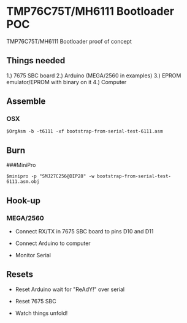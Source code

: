 # TMP76C75T/MH6111 Bootloader POC
 TMP76C75T/MH6111 Bootloader proof of concept

## Things needed
1.) 7675 SBC board
2.) Arduino (MEGA/2560 in examples)
3.) EPROM emulator/EPROM with binary on it
4.) Computer

## Assemble
### OSX
```
$OrgAsm -b -t6111 -xf bootstrap-from-serial-test-6111.asm
```

## Burn
###MiniPro
```
$minipro -p "SMJ27C256@DIP28" -w bootstrap-from-serial-test-6111.asm.obj
```

## Hook-up
### MEGA/2560
* Connect RX/TX in 7675 SBC board to pins D10 and D11
* Connect Arduino to computer

* Monitor Serial

## Resets
* Reset Arduino wait for "ReAdY!" over serial
* Reset 7675 SBC

* Watch things unfold!
